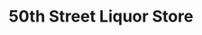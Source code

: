 ---
title: "50th Street Liquor Store"
url: /edmonton/50th-street-liquor-store/
shop: Spirituosen
---